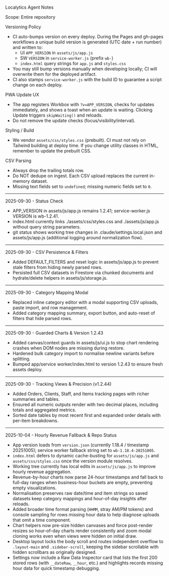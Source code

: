 Localytics Agent Notes

Scope: Entire repository

Versioning Policy
- CI auto-bumps version on every deploy. During the Pages and gh-pages workflows a unique build version is generated (UTC date + run number) and written to:
  - UI `APP_VERSION` in `assets/js/app.js`
  - SW `VERSION` in `service-worker.js` (prefix `wb-`)
  - `index.html` query strings for `app.js` and `styles.css`
- You may still bump versions manually when developing locally; CI will overwrite them for the deployed artifact.
- CI also stamps `service-worker.js` with the build ID to guarantee a script change on each deploy.

PWA Update UX
- The app registers Workbox with `?v=APP_VERSION`, checks for updates immediately, and shows a toast when an update is waiting. Clicking Update triggers `skipWaiting()` and reloads.
- Do not remove the update checks (focus/visibility/interval).

Styling / Build
- We vendor `assets/css/styles.css` (prebuilt). CI must not rely on Tailwind building at deploy time. If you change utility classes in HTML, remember to update the prebuilt CSS.

CSV Parsing
- Always drop the trailing totals row.
- Do NOT dedupe on ingest. Each CSV upload replaces the current in-memory dataset.
- Missing text fields set to `undefined`; missing numeric fields set to `0`.

---
2025-09-30 - Status Check
- APP_VERSION in assets/js/app.js remains 1.2.41; service-worker.js VERSION is wb-1.2.41.
- index.html currently links ./assets/css/styles.css and ./assets/js/app.js without query string parameters.
- git status shows working tree changes in .claude/settings.local.json and assets/js/app.js (additional logging around normalization flow).
---
2025-09-30 - CSV Persistence & Filters
- Added DEFAULT_FILTERS and reset logic in assets/js/app.js to prevent stale filters from hiding newly parsed rows.
- Persisted full CSV datasets in Firestore via chunked documents and hydrate/delete helpers in assets/js/storage.js.
---
2025-09-30 - Category Mapping Modal
- Replaced inline category editor with a modal supporting CSV uploads, paste import, and row management.
- Added category mapping summary, export button, and auto-reset of filters that hide parsed rows.
---
2025-09-30 - Guarded Charts & Version 1.2.43
- Added canvas/context guards in assets/js/ui.js to stop chart rendering crashes when DOM nodes are missing during restore.
- Hardened bulk category import to normalise newline variants before splitting.
- Bumped app/service worker/index.html to version 1.2.43 to ensure fresh assets deploy.
---
2025-09-30 - Tracking Views & Precision (v1.2.44)
- Added Orders, Clients, Staff, and Items tracking pages with richer summaries and tables.
- Ensured all numeric outputs render with two decimal places, including totals and aggregated metrics.
- Sorted date tables by most recent first and expanded order details with per-item breakdowns.

---
2025-10-04 - Hourly Revenue Fallback & Repo Status
- App version loads from `version.json` (currently 1.18.4 / timestamp 20251005); service worker fallback string set to `wb-1.18.4-20251005`.
- `index.html` defers to dynamic cache-busting for `assets/js/app.js` and `assets/css/styles.css` once the version module resolves.
- Working tree currently has local edits in `assets/js/app.js` to improve hourly revenue aggregation.
- Revenue-by-hour charts now parse 24-hour timestamps and fall back to full-day ranges when business-hour buckets are empty, preventing empty visualizations.
- Normalisation preserves raw date/time and item strings so saved datasets keep category mappings and hour-of-day insights after reloads.
- Added broader time format parsing (`HHMM`, stray AM/PM tokens) and console sampling for rows missing hour data to help diagnose uploads that omit a time component.
- Chart helpers now pre-size hidden canvases and force post-render resizes so hour-of-day charts render consistently and zoom modal cloning works even when views were hidden on initial draw.
- Desktop layout locks the body scroll and routes independent overflow to `.layout-main` and `.sidebar-scroll`, keeping the sidebar scrollable with hidden scrollbars as originally designed.
- Settings now include a Raw Data Inspector card that lists the first 200 stored rows (with `__dateRaw`, `__hour`, etc.) and highlights records missing hour data for quick timestamp debugging.
